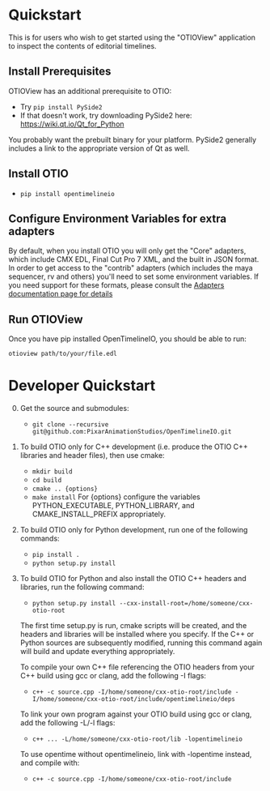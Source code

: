 # Quickstart

This is for users who wish to get started using the "OTIOView" application to inspect the contents of editorial timelines.

## Install Prerequisites

OTIOView has an additional prerequisite to OTIO:

- Try `pip install PySide2`
- If that doesn't work, try downloading PySide2 here: <a href="https://wiki.qt.io/Qt_for_Python" target="_blank">https://wiki.qt.io/Qt_for_Python</a>

You probably want the prebuilt binary for your platform.  PySide2 generally includes a link to the appropriate version of Qt as well.

## Install OTIO

- `pip install opentimelineio`

## Configure Environment Variables for extra adapters

By default, when you install OTIO you will only get the "Core" adapters, which include CMX EDL, Final Cut Pro 7 XML, and the built in JSON format.  In order to get access to the "contrib" adapters (which includes the maya sequencer, rv and others) you'll need to set some environment variables.  If you need support for these formats, please consult the 
<a href="adapters.html" target="_blank"> Adapters documentation page for details</a>

## Run OTIOView

Once you have pip installed OpenTimelineIO, you should be able to run:

    otioview path/to/your/file.edl


# Developer Quickstart

0.  Get the source and submodules:
    + `git clone --recursive git@github.com:PixarAnimationStudios/OpenTimelineIO.git`

1. To build OTIO only for C++ development (i.e. produce the OTIO C++ libraries and header files), then use cmake:
    + `mkdir build`
    + `cd build`
    + `cmake .. {options}`
    + `make install`
    For {options} configure the variables PYTHON_EXECUTABLE, PYTHON_LIBRARY, and CMAKE_INSTALL_PREFIX appropriately.

2. To build OTIO only for Python development, run one of the following commands:
    + `pip install .`
    + `python setup.py install`
   
3. To build OTIO for Python and also install the OTIO C++ headers and libraries, run the following command:
    + `python setup.py install --cxx-install-root=/home/someone/cxx-otio-root`

    The first time setup.py is run, cmake scripts will be created, and the headers and libraries will be installed where you specify. If the C++ or Python  sources are subsequently modified, running this command again will build and update everything appropriately.

    To compile your own C++ file referencing the OTIO headers from your C++ build using gcc or clang, add the following -I flags:
    + `c++ -c source.cpp -I/home/someone/cxx-otio-root/include -I/home/someone/cxx-otio-root/include/opentimelineio/deps`
   
    To link your own program against your OTIO build using gcc or clang, add the following -L/-l flags:
    + `c++ ... -L/home/someone/cxx-otio-root/lib -lopentimelineio`
   
    To use opentime without opentimelineio, link with -lopentime instead, and compile with:
    + `c++ -c source.cpp -I/home/someone/cxx-otio-root/include`
